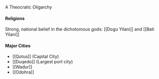 A Theocratic Oligarchy  

#### Religions
Strong, national belief in the dichotomous gods: [[Dogu Yilani]] and [[Bati Yilani]]


#### Major Cities
- [[Qotus]] (Capital City)
- [[Duqedo]] (Largest port city)
- [[Wadur]]
- [[Odohra]]

